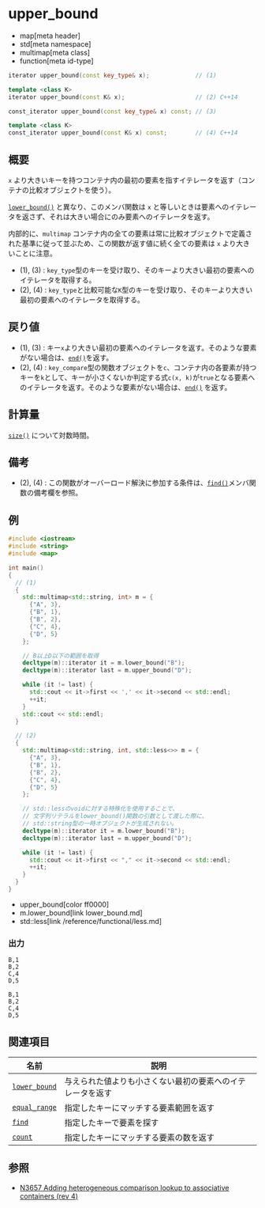 # upper_bound
* map[meta header]
* std[meta namespace]
* multimap[meta class]
* function[meta id-type]

```cpp
iterator upper_bound(const key_type& x);             // (1)

template <class K>
iterator upper_bound(const K& x);                    // (2) C++14

const_iterator upper_bound(const key_type& x) const; // (3)

template <class K>
const_iterator upper_bound(const K& x) const;        // (4) C++14
```

## 概要
`x` より大きいキーを持つコンテナ内の最初の要素を指すイテレータを返す（コンテナの比較オブジェクトを使う）。

[`lower_bound()`](lower_bound.md) と異なり、このメンバ関数は `x` と等しいときは要素へのイテレータを返さず、それは大きい場合にのみ要素へのイテレータを返す。

内部的に、`multimap` コンテナ内の全ての要素は常に比較オブジェクトで定義された基準に従って並ぶため、この関数が返す値に続く全ての要素は `x` より大きいことに注意。

- (1), (3) : `key_type`型のキーを受け取り、そのキーより大きい最初の要素へのイテレータを取得する。
- (2), (4) : `key_type`と比較可能な`K`型のキーを受け取り、そのキーより大きい最初の要素へのイテレータを取得する。


## 戻り値
- (1), (3) : キー`x`より大きい最初の要素へのイテレータを返す。そのような要素がない場合は、[`end()`](end.md)を返す。
- (2), (4) : `key_compare`型の関数オブジェクトを`c`、コンテナ内の各要素が持つキーを`k`として、キーが小さくないか判定する式`c(x, k)`が`true`となる要素へのイテレータを返す。そのような要素がない場合は、[`end()`](end.md) を返す。


## 計算量
[`size()`](size.md) について対数時間。


## 備考
- (2), (4) : この関数がオーバーロード解決に参加する条件は、[`find()`](find.md)メンバ関数の備考欄を参照。


## 例
```cpp example
#include <iostream>
#include <string>
#include <map>

int main()
{
  // (1)
  {
    std::multimap<std::string, int> m = {
      {"A", 3},
      {"B", 1},
      {"B", 2},
      {"C", 4},
      {"D", 5}
    };

    // B以上D以下の範囲を取得
    decltype(m)::iterator it = m.lower_bound("B");
    decltype(m)::iterator last = m.upper_bound("D");

    while (it != last) {
      std::cout << it->first << ',' << it->second << std::endl;
      ++it;
    }
    std::cout << std::endl;
  }

  // (2)
  {
    std::multimap<std::string, int, std::less<>> m = {
      {"A", 3},
      {"B", 1},
      {"B", 2},
      {"C", 4},
      {"D", 5}
    };

    // std::lessのvoidに対する特殊化を使用することで、
    // 文字列リテラルをlower_bound()関数の引数として渡した際に、
    // std::string型の一時オブジェクトが生成されない。
    decltype(m)::iterator it = m.lower_bound("B");
    decltype(m)::iterator last = m.upper_bound("D");

    while (it != last) {
      std::cout << it->first << "," << it->second << std::endl;
      ++it;
    }
  }
}
```
* upper_bound[color ff0000]
* m.lower_bound[link lower_bound.md]
* std::less[link /reference/functional/less.md]

### 出力
```
B,1
B,2
C,4
D,5

B,1
B,2
C,4
D,5
```

## 関連項目

| 名前 | 説明 |
|-------------------------------------------------------------------------------------------------|-----------------------------------------------------------------------------------------|
| [`lower_bound`](lower_bound.md) | 与えられた値よりも小さくない最初の要素へのイテレータを返す |
| [`equal_range`](equal_range.md) | 指定したキーにマッチする要素範囲を返す |
| [`find`](find.md) | 指定したキーで要素を探す |
| [`count`](count.md) | 指定したキーにマッチする要素の数を返す |


## 参照
- [N3657 Adding heterogeneous comparison lookup to associative containers (rev 4)](http://www.open-std.org/jtc1/sc22/wg21/docs/papers/2013/n3657.htm)

